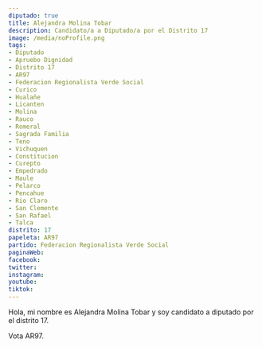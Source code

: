 ```yaml
---
diputado: true
title: Alejandra Molina Tobar
description: Candidato/a a Diputado/a por el Distrito 17
image: /media/noProfile.png
tags:
- Diputado
- Apruebo Dignidad
- Distrito 17
- AR97
- Federacion Regionalista Verde Social
- Curico
- Hualañe
- Licanten
- Molina
- Rauco
- Romeral
- Sagrada Familia
- Teno
- Vichuquen
- Constitucion
- Curepto
- Empedrado
- Maule
- Pelarco
- Pencahue
- Rio Claro
- San Clemente
- San Rafael
- Talca
distrito: 17
papeleta: AR97
partido: Federacion Regionalista Verde Social
paginaWeb:
facebook:
twitter:
instagram:
youtube:
tiktok:
---
```

Hola, mi nombre es Alejandra Molina Tobar y soy candidato a diputado por el distrito 17.

Vota AR97.